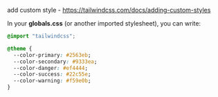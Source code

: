 


add custom style - https://tailwindcss.com/docs/adding-custom-styles

In your **globals.css** (or another imported stylesheet), you can write:
```css
@import "tailwindcss";

@theme {
  --color-primary: #2563eb;
  --color-secondary: #9333ea;
  --color-danger: #ef4444;
  --color-success: #22c55e;
  --color-warning: #f59e0b;
}
```